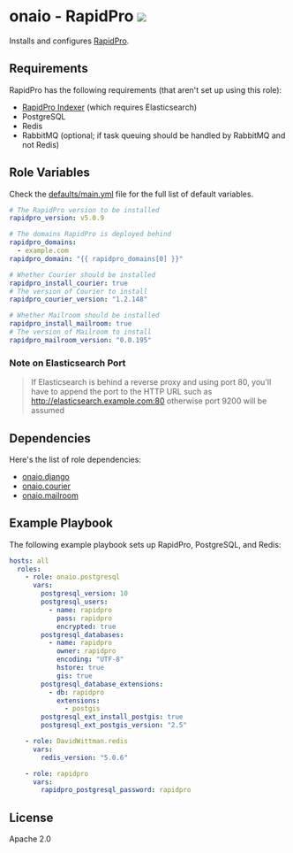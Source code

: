 onaio - RapidPro ![](https://github.com/onaio/ansible-rapidpro/workflows/CI/badge.svg?master)
=========

Installs and configures [RapidPro](https://rapidpro.github.io/rapidpro/).

Requirements
------------

RapidPro has the following requirements (that aren't set up using this role):
 - [RapidPro Indexer](https://github.com/onaio/ansible-rapidpro-indexer/) (which requires Elasticsearch)
 - PostgreSQL
 - Redis
 - RabbitMQ (optional; if task queuing should be handled by RabbitMQ and not Redis)

Role Variables
--------------
Check the [defaults/main.yml](./defaults/main.yml) file for the full list of default variables.

```yml
# The RapidPro version to be installed
rapidpro_version: v5.0.9

# The domains RapidPro is deployed behind
rapidpro_domains:
  - example.com
rapidpro_domain: "{{ rapidpro_domains[0] }}"

# Whether Courier should be installed
rapidpro_install_courier: true
# The version of Courier to install
rapidpro_courier_version: "1.2.148"

# Whether Mailroom should be installed
rapidpro_install_mailroom: true
# The version of Mailroom to install
rapidpro_mailroom_version: "0.0.195"
```


### Note on Elasticsearch Port

>If Elasticsearch is behind a reverse proxy and using port 80, you'll have to append the port to the HTTP URL such as http://elasticsearch.example.com:80 otherwise port 9200 will be assumed

Dependencies
------------

Here's the list of role dependencies:
 - [onaio.django](https://galaxy.ansible.com/onaio/django)
 - [onaio.courier](https://galaxy.ansible.com/onaio/courier)
 - [onaio.mailroom](https://galaxy.ansible.com/onaio/mailroom)

Example Playbook
----------------

The following example playbook sets up RapidPro, PostgreSQL, and Redis:

```yml
hosts: all
  roles:
    - role: onaio.postgresql
      vars:
        postgresql_version: 10
        postgresql_users:
          - name: rapidpro
            pass: rapidpro
            encrypted: true
        postgresql_databases:
          - name: rapidpro
            owner: rapidpro
            encoding: "UTF-8"
            hstore: true
            gis: true
        postgresql_database_extensions:
          - db: rapidpro
            extensions:
              - postgis
        postgresql_ext_install_postgis: true
        postgresql_ext_postgis_version: "2.5"

    - role: DavidWittman.redis
      vars:
        redis_version: "5.0.6"

    - role: rapidpro
      vars:
        rapidpro_postgresql_password: rapidpro 
```

License
-------

Apache 2.0

